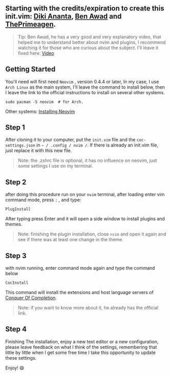 
## Starting with the credits/expiration to create this init.vim: [Diki Ananta](https://github.com/dikiaap/dotfiles), [Ben Awad](https://github.com/benawad) and [ThePrimeagen](https://github.com/ThePrimeagen).
 

> Tip: Ben Awad, he has a very good and very explanatory video,
that helped me to understand better about nvim and plugins, I recommend watching it for those who are curious about the subject. 
I'll leave it fixed here: [Video](https://www.youtube.com/watch?v=gnupOrSEikQ)

## Getting Started
You'll need will first need `Neovim` , version 0.4.4 or later,
In my case, I use `Arch Linux` as the main system, I'll leave the command to install below,
then I leave the link to the official instructions to install on several other systems.
```
sudo pacman -S neovim  # for Arch.
```
Other systems: [Installing Neovim](https://github.com/neovim/neovim/wiki/Installing-Neovim)

## Step 1
After cloning it to your computer, put the `init.vim` file and the
  `coc-settings.json` in ` ~ / .config / nvim / `.
If there is already an init.vim file, just replace it with this new file.

> Note: the .zshrc file is optional, it has no influence on neovim, just some settings I use on my terminal.

## Step 2
after doing this procedure run on your `nvim` terminal, after loading enter vim command mode, press `:` , and type:
```
PlugInstall
```
After typing press Enter and it will open a side window to install plugins and themes.
> Note: finishing the plugin installation, close `nvim` and open it again and see if there was at least one change in the theme.

## Step 3
with nvim running, enter command mode again and type the command below
```
CocInstall
```
This command will install the extensions and host language servers of [Conquer Of Completion](https://github.com/neoclide/coc.nvim).

> Note: if you want to know more about it, he already has the official link.


## Step 4
Finishing The installation, enjoy a new text editor or a new configuration, please leave feedback on what I think of the settings, remembering that little by little when I get some free time I take this opportunity to update these settings. 

Enjoy! :smile:
